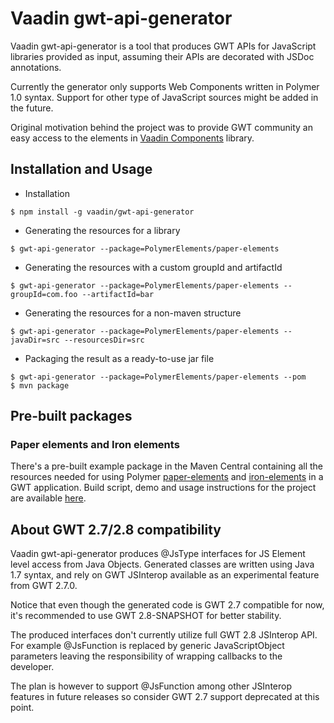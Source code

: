 # Vaadin gwt-api-generator

Vaadin gwt-api-generator is a tool that produces GWT APIs for JavaScript libraries provided as input, assuming their APIs are decorated with JSDoc annotations.

Currently the generator only supports Web Components written in Polymer 1.0 syntax. Support for other type of JavaScript sources might be added in the future.

Original motivation behind the project was to provide GWT community an easy access to the elements in [Vaadin Components](https://github.com/vaadin/components) library.

## Installation and Usage

- Installation
```shell
$ npm install -g vaadin/gwt-api-generator
```
- Generating the resources for a library
```shell
$ gwt-api-generator --package=PolymerElements/paper-elements
```
- Generating the resources with a custom groupId and artifactId
```shell
$ gwt-api-generator --package=PolymerElements/paper-elements --groupId=com.foo --artifactId=bar
```
- Generating the resources for a non-maven structure
```shell
$ gwt-api-generator --package=PolymerElements/paper-elements --javaDir=src --resourcesDir=src
```
- Packaging the result as a ready-to-use jar file
```shell
$ gwt-api-generator --package=PolymerElements/paper-elements --pom
$ mvn package
```


## Pre-built packages

### Paper elements and Iron elements

There's a pre-built example package in the Maven Central containing all the resources needed for using Polymer [paper-elements](https://elements.polymer-project.org/browse?package=paper-elements) and [iron-elements](https://elements.polymer-project.org/browse?package=iron-elements) in a GWT application. Build script, demo and usage instructions for the project are available [here](https://github.com/vaadin/gwt-polymer-elements).

## About GWT 2.7/2.8 compatibility

Vaadin gwt-api-generator produces @JsType interfaces for JS Element level access from Java Objects.
Generated classes are written using Java 1.7 syntax, and rely on GWT JSInterop available as an experimental feature from GWT 2.7.0.

Notice that even though the generated code is GWT 2.7 compatible for now, it's recommended to use GWT 2.8-SNAPSHOT for better stability.

The produced interfaces don't currently utilize full GWT 2.8 JSInterop API. For example @JsFunction is replaced by generic JavaScriptObject parameters leaving the responsibility of wrapping callbacks to the developer.

The plan is however to support @JsFunction among other JSInterop features in future releases so consider GWT 2.7 support deprecated at this point.
